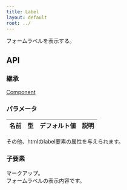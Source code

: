 ```yaml
---
title: Label
layout: default
root: ../
---
```


フォームラベルを表示する。


API
--------

### 継承

[Component](component)

### パラメータ

| 名前 | 型 | デフォルト値 | 説明 |
| ---- | -- | ----------- | ---- |

その他、htmlのlabel要素の属性を与えられます。

### 子要素

マークアップ。  
フォームラベルの表示内容です。